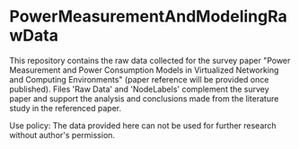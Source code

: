 # PowerMeasurementAndModelingRawData

This repository contains the raw data collected for the survey paper "Power Measurement and Power Consumption Models in Virtualized Networking and Computing Environments" (paper reference will be provided once published). Files 'Raw Data' and 'NodeLabels' complement the survey paper and support the analysis and conclusions made from the literature study in the referenced paper. 

Use policy:
The data provided here can not be used for further research without author's permission.
